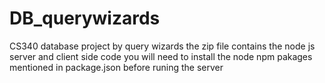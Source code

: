 # DB_querywizards
CS340 database project by query wizards
the zip file contains the node js server and client side code
you will need to install the node npm pakages mentioned in package.json before runing the server
